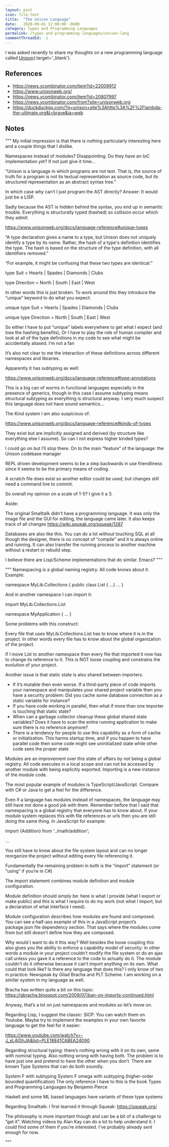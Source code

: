 ```yaml
---
layout: post
icon: file-text
title:  "The Unison Language"
date:   2020-09-01 12:00:00 -0600
category: Types and Programming Languages
permalink: /types-and-programming-languages/unison-lang
commentThreadId: -1
---
```


I was asked recently to share my thoughts on a new programming language called [Unison](https://www.unisonweb.org/){:target='_blank'}.

## References
- https://news.ycombinator.com/item?id=22009912
- https://www.unisonweb.org/
- https://news.ycombinator.com/item?id=20807997
- https://news.ycombinator.com/from?site=unisonweb.org
- https://duckduckgo.com/?q=unison+site%3Ahttp%3A%2F%2Flambda-the-ultimate.org&t=brave&ia=web

## Notes

"""
My initial impression is that there is nothing particularly interesting here and a couple things that I dislike.

Namespaces instead of modules? Disappointing. Do they have an IoC implementation yet? If not just give it time…

“Unison is a language in which programs are not text. That is, the source of truth for a program is not its textual representation as source code, but its structured representation as an abstract syntax tree.”

In which case why can’t I just program the AST directly? Answer: It would just be a LISP.

Sadly because the AST is hidden behind the syntax, you end up in semantic trouble. Everything is structurally typed (hashed) so collision occur which they admit:

https://www.unisonweb.org/docs/language-reference#unique-types


“A type declaration gives a name to a type, but Unison does not uniquely identify a type by its name. Rather, the hash of a type's definition identifies the type. The hash is based on the structure of the type definition, with all identifiers removed.”

“For example, it might be confusing that these two types are identical:”

type Suit = Hearts | Spades | Diamonds | Clubs

type Direction = North | South | East | West

In other words this is just broken. To work around this they introduce the “unique” keyword to do what you expect: 

unique type Suit = Hearts | Spades | Diamonds | Clubs

unique type Direction = North | South | East | West


So either I have to put “unique” labels everywhere to get what I expect (and lose the hashing benefits), Or I have to play the role of human compiler and look at all of the type definitions in my code to see what might be accidentally aliased. I’m not a fan

It’s also not clear to me the interaction of these definitions across different namespaces and libraries. 


Apparently it has subtyping as well:

https://www.unisonweb.org/docs/language-reference#type-annotations

This is a big can of worms in functional languages especially in the presence of generics, though in this case I assume subtyping means structural subtyping as everything is structural anyway. I very much suspect this language does not have sound semantics…

The Kind system I am also suspicious of:

https://www.unisonweb.org/docs/language-reference#kinds-of-types

They exist but are implicitly assigned and derived (by structure like everything else I assume). So can I not express higher kinded types?

I could go on but I’ll stop there. On to the main “feature” of the language: the Unison codebase manager

REPL driven development seems to be a step backwards in use friendliness since it seems to be the primary means of coding.

A scratch file does exist so another editor could be used, but changes still need a command line to commit.

So overall my opinion on a scale of 1-5?  I give it a 3.

Aside:

The original Smalltalk didn’t have a programming language. It was only the image file and the GUI for editing, the language came later. It also keeps track of all changes <https://wiki.squeak.org/squeak/1287>

Databases are also like this. You can do a lot without touching SQL at all though the designer, there is no concept of “compile” and it is always online and running. It can also transfer the running process to another machine without a restart or rebuild step.

I believe there are Lisp/Scheme implementations that do similar. Emacs?
"""

"""
Namespacing is a global naming registry. All code knows about it. Example:

namespace MyLib.Collections {
   public class List { …}
    …
}

And in another namespace I can import it:

import MyLib.Collections.List

namespace MyApplication {
    …
}


Some problems with this construct:

Every file that uses MyLib.Collections.List has to know where it is in the project. In other words every file has to know about the global organization of the project.

If I move List to another namespace then every file that imported it now has to change its reference to it. This is NOT loose coupling and constrains the evolution of your project.

Another issue is that static state is also shared between importers. 
-	If it’s mutable  then even worse. If a third-party piece of code imports your namespace and manipulates your shared project variable then you have a security problem: Did you cache some database connection as a static variable for instance? 
-	If you have code working in parallel, then what if more than one importer is touching that static state?
-	When can a garbage collector cleanup these global shared state variables? Does it have to scan the entire running application to make sure there is no reference anymore?
-	There is a tendency for people to use this capability as a form of cache or initialization. This harms startup time, and if you happen to have parallel code then some code might see uninitialized state while other code sees the proper state


Modules are an improvement over this state of affairs by not being a global registry. All code executes in a local scope and can not be accessed by another module with being explicitly exported. Importing is a new instance of the module code.

The most popular example of modules is TypeScript/JavaScript. Compare with C# or Java to get a feel for the difference.


Even if a language has modules instead of namespaces, the language may still have not done a good job with them. Remember before that I said that namespacing is a global registry that everyone has to know about. If your module system replaces this with file references or urls then you are still doing the same thing. In JavaScript for example:

import {Addition} from '../math/addition';

…

You still have to know about the file system layout and can no longer reorganize the project without editing every file referencing it.

Fundamentally the remaining problem in both is the “import” statement (or “using” if you’re in C#)

The import statement combines module definition and module configuration. 

Module definition should simply be: here is what I provide (what I export or make public) and this is what I require to do my work (not what I import, but a declaration of what interface I need).

Module configuration describes how modules are found and composed. You can see a half-ass example of this in a JavaScript project’s package.json file dependency section. That says where the modules come from but still doesn’t define how they are composed.

Why would I want to do it this way? Well besides the loose coupling this also gives you the ability to enforce a capability model of security: In other words a module in your project couldn’t modify the file system or do an ajax call unless you gave it a reference to the code to actually do it. The module couldn’t do it otherwise because it can’t import anything on its own. What could that look like? Is there any language that does this? I only know of two in practice: Newspeak by Gilad Bracha and PLT Scheme. I am working on a similar system in my language as well.

Bracha has written quite a bit on this topic:
https://gbracha.blogspot.com/2009/07/ban-on-imports-continued.html


Anyway, that’s a lot on just namespaces and modules so let’s move on. 

Regarding Lisp, I suggest the classic: SICP. You can watch them on Youtube. Maybe try to implement the examples in your own favorite language to get the feel for it easier:

https://www.youtube.com/watch?v=-J_xL4IGhJA&list=PLE18841CABEA24090

Regarding structural typing: there’s nothing wrong with it on its own, same with nominal typing. Also nothing wrong with having both. The problem is to have just one and pretend to have the other when you don’t. There are known Type Systems that can do both soundly.

System F with subtyping
System F omega with subtyping (higher-order bounded quantification) 
    The only reference I have to this is the book Types and Programming Languages by Benjamin Pierce

Haskell and some ML based languages have variants of these type systems

Regarding Smalltalk: I first learned it through Squeak:
https://squeak.org/

The philosophy is more important though and can be a bit of a challenge to “get it”. Watching videos by Alan Kay can do a lot to help understand it. I could find some of them if you’re interested. I’ve probably already sent enough for now.

"""